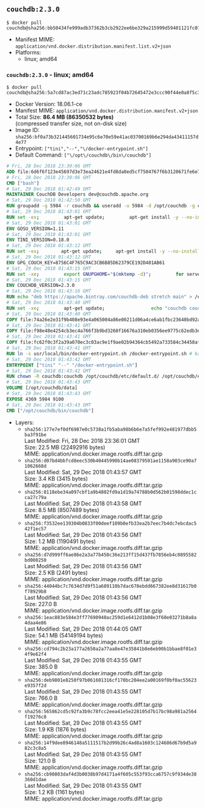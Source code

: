 ## `couchdb:2.3.0`

```console
$ docker pull couchdb@sha256:bb50434fe999adb37362b3cb2922ee6be329a215999d59401121fc07878d3c5a
```

-	Manifest MIME: `application/vnd.docker.distribution.manifest.list.v2+json`
-	Platforms:
	-	linux; amd64

### `couchdb:2.3.0` - linux; amd64

```console
$ docker pull couchdb@sha256:5a7cd87ac3ed71c23adc785923f04b72645472e3ccc90f44e0a8f5c32f529506
```

-	Docker Version: 18.06.1-ce
-	Manifest MIME: `application/vnd.docker.distribution.manifest.v2+json`
-	Total Size: **86.4 MB (86350532 bytes)**  
	(compressed transfer size, not on-disk size)
-	Image ID: `sha256:bf0a73b321445601734e95c6e70e59e41ac03700169b6e294da43411157d4e77`
-	Entrypoint: `["tini","--","\/docker-entrypoint.sh"]`
-	Default Command: `["\/opt\/couchdb\/bin\/couchdb"]`

```dockerfile
# Fri, 28 Dec 2018 23:30:06 GMT
ADD file:6d6f6f123e45697d3e73ea24621e4fd8da0ed5cf7504767f6b3120671fe6e7d1 in / 
# Fri, 28 Dec 2018 23:30:06 GMT
CMD ["bash"]
# Sat, 29 Dec 2018 01:42:49 GMT
MAINTAINER CouchDB Developers dev@couchdb.apache.org
# Sat, 29 Dec 2018 01:42:50 GMT
RUN groupadd -g 5984 -r couchdb && useradd -u 5984 -d /opt/couchdb -g couchdb couchdb
# Sat, 29 Dec 2018 01:43:01 GMT
RUN set -ex;         apt-get update;         apt-get install -y --no-install-recommends                 apt-transport-https                 ca-certificates                 dirmngr                 gnupg         ;         rm -rf /var/lib/apt/lists/*
# Sat, 29 Dec 2018 01:43:01 GMT
ENV GOSU_VERSION=1.11
# Sat, 29 Dec 2018 01:43:01 GMT
ENV TINI_VERSION=0.18.0
# Sat, 29 Dec 2018 01:43:12 GMT
RUN set -ex; 		apt-get update; 	apt-get install -y --no-install-recommends wget; 	rm -rf /var/lib/apt/lists/*; 		dpkgArch="$(dpkg --print-architecture | awk -F- '{ print $NF }')"; 		wget -O /usr/local/bin/gosu "https://github.com/tianon/gosu/releases/download/${GOSU_VERSION}/gosu-$dpkgArch"; 	wget -O /usr/local/bin/gosu.asc "https://github.com/tianon/gosu/releases/download/$GOSU_VERSION/gosu-$dpkgArch.asc"; 	export GNUPGHOME="$(mktemp -d)";         for server in $(shuf -e pgpkeys.mit.edu             ha.pool.sks-keyservers.net             hkp://p80.pool.sks-keyservers.net:80             pgp.mit.edu) ; do         gpg --batch --keyserver $server --recv-keys B42F6819007F00F88E364FD4036A9C25BF357DD4 && break || : ;         done; 	gpg --batch --verify /usr/local/bin/gosu.asc /usr/local/bin/gosu; 	rm -rf "$GNUPGHOME" /usr/local/bin/gosu.asc; 	chmod +x /usr/local/bin/gosu; 	gosu nobody true;     	wget -O /usr/local/bin/tini "https://github.com/krallin/tini/releases/download/v${TINI_VERSION}/tini-$dpkgArch"; 	wget -O /usr/local/bin/tini.asc "https://github.com/krallin/tini/releases/download/v${TINI_VERSION}/tini-$dpkgArch.asc"; 	export GNUPGHOME="$(mktemp -d)";         for server in $(shuf -e pgpkeys.mit.edu             ha.pool.sks-keyservers.net             hkp://p80.pool.sks-keyservers.net:80             pgp.mit.edu) ; do         gpg --batch --keyserver $server --recv-keys 595E85A6B1B4779EA4DAAEC70B588DFF0527A9B7 && break || : ;         done; 	gpg --batch --verify /usr/local/bin/tini.asc /usr/local/bin/tini; 	rm -rf "$GNUPGHOME" /usr/local/bin/tini.asc; 	chmod +x /usr/local/bin/tini;         apt-get purge -y --auto-remove wget; 	tini --version
# Sat, 29 Dec 2018 01:43:12 GMT
ENV GPG_COUCH_KEY=8756C4F765C9AC3CB6B85D62379CE192D401AB61
# Sat, 29 Dec 2018 01:43:15 GMT
RUN set -xe;         export GNUPGHOME="$(mktemp -d)";         for server in $(shuf -e pgpkeys.mit.edu             ha.pool.sks-keyservers.net             hkp://p80.pool.sks-keyservers.net:80             pgp.mit.edu) ; do                 gpg --batch --keyserver $server --recv-keys $GPG_COUCH_KEY && break || : ;         done;         gpg --batch --export $GPG_COUCH_KEY > /etc/apt/trusted.gpg.d/couchdb.gpg;         command -v gpgconf && gpgconf --kill all || :;         rm -rf "$GNUPGHOME";         apt-key list
# Sat, 29 Dec 2018 01:43:15 GMT
ENV COUCHDB_VERSION=2.3.0
# Sat, 29 Dec 2018 01:43:16 GMT
RUN echo "deb https://apache.bintray.com/couchdb-deb stretch main" > /etc/apt/sources.list.d/couchdb.list
# Sat, 29 Dec 2018 01:43:40 GMT
RUN set -xe;         apt-get update;                 echo "couchdb couchdb/mode select none" | debconf-set-selections;         DEBIAN_FRONTEND=noninteractive apt-get install -y --allow-downgrades --allow-remove-essential --allow-change-held-packages                 couchdb="$COUCHDB_VERSION"~stretch         ;         rmdir /var/lib/couchdb /var/log/couchdb;         rm /opt/couchdb/data /opt/couchdb/var/log;         mkdir -p /opt/couchdb/data /opt/couchdb/var/log;         chown couchdb:couchdb /opt/couchdb/data /opt/couchdb/var/log;         chmod 777 /opt/couchdb/data /opt/couchdb/var/log;         rm /opt/couchdb/etc/default.d/10-filelog.ini;         rm -rf /var/lib/apt/lists/*
# Sat, 29 Dec 2018 01:43:40 GMT
COPY file:74a26e2e31f9b408e93e4a065004a86e00211d06a4ce6ab1fbc23640bd92a929 in /opt/couchdb/etc/default.d/ 
# Sat, 29 Dec 2018 01:43:41 GMT
COPY file:f98e48e4254cb3ec4a766f3b9bd3260f16676a310eb0356ee9775c62edb3e8f3 in /opt/couchdb/etc/ 
# Sat, 29 Dec 2018 01:43:41 GMT
COPY file:fc62f0c3f2a39a070ec3c03ac9e1f9ae02b94364cb5492a733584c34458af969 in /usr/local/bin 
# Sat, 29 Dec 2018 01:43:41 GMT
RUN ln -s usr/local/bin/docker-entrypoint.sh /docker-entrypoint.sh # backwards compat
# Sat, 29 Dec 2018 01:43:42 GMT
ENTRYPOINT ["tini" "--" "/docker-entrypoint.sh"]
# Sat, 29 Dec 2018 01:43:42 GMT
RUN chown -R couchdb:couchdb /opt/couchdb/etc/default.d/ /opt/couchdb/etc/vm.args
# Sat, 29 Dec 2018 01:43:43 GMT
VOLUME [/opt/couchdb/data]
# Sat, 29 Dec 2018 01:43:43 GMT
EXPOSE 4369 5984 9100
# Sat, 29 Dec 2018 01:43:43 GMT
CMD ["/opt/couchdb/bin/couchdb"]
```

-	Layers:
	-	`sha256:177e7ef0df6987e0c5738a1fb5aba98b6b6e7a5fef992e481977dbb5ba3f91be`  
		Last Modified: Fri, 28 Dec 2018 23:36:01 GMT  
		Size: 22.5 MB (22492916 bytes)  
		MIME: application/vnd.docker.image.rootfs.diff.tar.gzip
	-	`sha256:d07bd4bbfcd8eec530b40445990b14ae08379501ae1158a903ce90a71062668d`  
		Last Modified: Sat, 29 Dec 2018 01:43:57 GMT  
		Size: 3.4 KB (3415 bytes)  
		MIME: application/vnd.docker.image.rootfs.diff.tar.gzip
	-	`sha256:8118ebe34a097cbf1a9b4802fd9a1d19a74788b0d562b01598ddec1cca27c79a`  
		Last Modified: Sat, 29 Dec 2018 01:43:58 GMT  
		Size: 8.5 MB (8507489 bytes)  
		MIME: application/vnd.docker.image.rootfs.diff.tar.gzip
	-	`sha256:f3532ee139304b0833f00deef109b0efb33ea2b7eec7b4dc7ebcdac542f1ec57`  
		Last Modified: Sat, 29 Dec 2018 01:43:56 GMT  
		Size: 1.2 MB (1190491 bytes)  
		MIME: application/vnd.docker.image.rootfs.diff.tar.gzip
	-	`sha256:d7d999ff6ae86e2a3a77b450c36e213ff15d437fb7856eb4c0895582bd000250`  
		Last Modified: Sat, 29 Dec 2018 01:43:56 GMT  
		Size: 2.5 KB (2491 bytes)  
		MIME: application/vnd.docker.image.rootfs.diff.tar.gzip
	-	`sha256:44044bc7c7634d7d9f51a689110b7dac678ebdd667382ee8d31617b0f78929b8`  
		Last Modified: Sat, 29 Dec 2018 01:43:56 GMT  
		Size: 227.0 B  
		MIME: application/vnd.docker.image.rootfs.diff.tar.gzip
	-	`sha256:1eac883e584e3ff77690940ac259d1e6412d1b08e3f60e03271b8a8a4daa4e86`  
		Last Modified: Sat, 29 Dec 2018 01:44:05 GMT  
		Size: 54.1 MB (54149194 bytes)  
		MIME: application/vnd.docker.image.rootfs.diff.tar.gzip
	-	`sha256:cd794c2b23a177a2650a2a77aa8e47e35841b8e6eb90b1bbae8f01e34f9e62f4`  
		Last Modified: Sat, 29 Dec 2018 01:43:55 GMT  
		Size: 385.0 B  
		MIME: application/vnd.docker.image.rootfs.diff.tar.gzip
	-	`sha256:deb9801e8250f97b061601316cf170bc204ee2a00169f0bf0ac55623e9357f2d`  
		Last Modified: Sat, 29 Dec 2018 01:43:55 GMT  
		Size: 766.0 B  
		MIME: application/vnd.docker.image.rootfs.diff.tar.gzip
	-	`sha256:565862cd5c92fa3b9c78fcc2eea41e5e228105d7b17bc98a981a2564f19276c8`  
		Last Modified: Sat, 29 Dec 2018 01:43:55 GMT  
		Size: 1.9 KB (1876 bytes)  
		MIME: application/vnd.docker.image.rootfs.diff.tar.gzip
	-	`sha256:14f9dee8946148a5111517b2d99b26c4ad8a1603c124686d67b9d5a982c3c8a5`  
		Last Modified: Sat, 29 Dec 2018 01:43:55 GMT  
		Size: 121.0 B  
		MIME: application/vnd.docker.image.rootfs.diff.tar.gzip
	-	`sha256:cb90803daf4d3b0038b97d4171a4f605c553f93cca6757c9f934de38360d1dae`  
		Last Modified: Sat, 29 Dec 2018 01:43:55 GMT  
		Size: 1.2 KB (1161 bytes)  
		MIME: application/vnd.docker.image.rootfs.diff.tar.gzip
